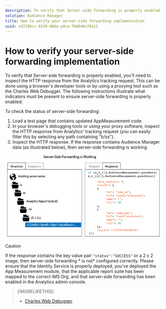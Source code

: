 ```yaml
---
description: To verify that Server-side forwarding is properly enabled, you'll need to inspect the HTTP response from the Analytics tracking request. This can be done using a browser's developer tools or by using a proxying tool such as the Charles Web Debugger. The following instructions illustrate what indicators must be present to ensure server-side forwarding is properly enabled.
solution: Audience Manager
title: How to verify your server-side forwarding implementation
uuid: e37296cc-0120-486a-a4ca-78d648cf6a11
---
```


# How to verify your server-side forwarding implementation

To verify that Server-side forwarding is properly enabled, you'll need to inspect the HTTP response from the Analytics tracking request. This can be done using a browser's developer tools or by using a proxying tool such as the Charles Web Debugger. The following instructions illustrate what indicators must be present to ensure server-side forwarding is properly enabled.

To check the status of server-side forwarding:

1. Load a test page that contains updated AppMeasurement code.
1. In your browser's debugging tools or using your proxy software, inspect the HTTP response from Analytics' tracking request (you can easily filter this by selecting any path containing "b/ss").
1. Inspect the HTTP response. If the response contains Audience Manager data (as illustrated below), then server-side forwarding is working.

![](assets/ssf-succeed.png)

>[!CAUTION]
>
>If the response contains the key value pair `"status":"SUCCESS"` or a 2 x 2 image, then server-side forwarding * is not* configured correctly. Please ensure that the Identity Service is properly deployed, you've deployed the App Measurement module, that the applicable report suite has been mapped to the correct IMS Org, and that server-side forwarding has been enabled in the Analytics admin console.

>[!MORELIKETHIS]
>
>* [Charles Web Debugger](https://www.charlesproxy.com/)
